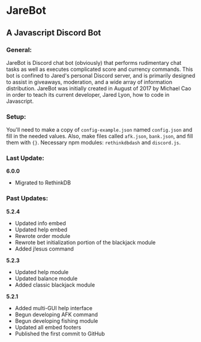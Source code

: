 # JareBot
## A Javascript Discord Bot

### General:
JareBot is Discord chat bot (obviously) that performs rudimentary chat tasks as well as executes complicated score and currency commands. This bot is confined to Jared's personal Discord server, and is primarily designed to assist in giveaways, moderation, and a wide array of information distribution. JareBot was initially created in August of 2017 by Michael Cao in order to teach its current developer, Jared Lyon, how to code in Javascript.

### Setup:
You'll need to make a copy of `config-example.json` named `config.json` and fill in the needed values. Also, make files called `afk.json`, `bank.json`, and fill them with `{}`.
Necessary npm modules: `rethinkdbdash` and `discord.js`.

### Last Update:
**6.0.0**
- Migrated to RethinkDB

### Past Updates:
**5.2.4**
- Updated info embed
- Updated help embed
- Rewrote order module
- Rewrote bet initialization portion of the blackjack module
- Added j!esus command

**5.2.3**
- Updated help module
- Updated balance module
- Added classic blackjack module

**5.2.1**
- Added multi-GUI help interface
- Begun developing AFK command
- Begun developing fishing module
- Updated all embed footers
- Published the first commit to GitHub

